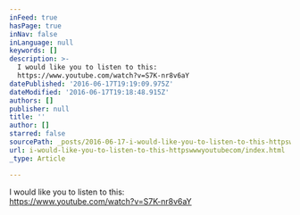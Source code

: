 ```yaml
---
inFeed: true
hasPage: true
inNav: false
inLanguage: null
keywords: []
description: >-
  I would like you to listen to this: 
  https://www.youtube.com/watch?v=S7K-nr8v6aY 
datePublished: '2016-06-17T19:19:09.975Z'
dateModified: '2016-06-17T19:18:48.915Z'
authors: []
publisher: null
title: ''
author: []
starred: false
sourcePath: _posts/2016-06-17-i-would-like-you-to-listen-to-this-httpswwwyoutubecom.md
url: i-would-like-you-to-listen-to-this-httpswwwyoutubecom/index.html
_type: Article

---
```

I would like you to listen to this:  
https://www.youtube.com/watch?v=S7K-nr8v6aY